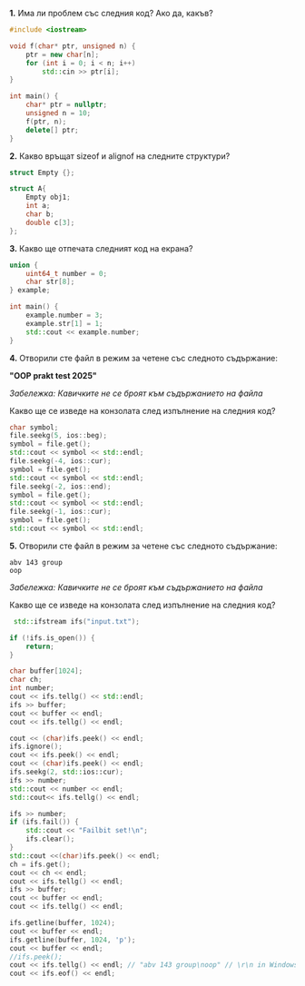 
**1.** Има ли проблем със следния код? Ако да, какъв?
```c++
#include <iostream>

void f(char* ptr, unsigned n) {
	ptr = new char[n];
	for (int i = 0; i < n; i++)
		std::cin >> ptr[i];
}

int main() {
	char* ptr = nullptr;
	unsigned n = 10;
	f(ptr, n);
	delete[] ptr;
}
```

**2.** Какво връщат sizeof и alignof на следните структури?
```c++
struct Empty {};

struct A{
	Empty obj1;
	int a;
	char b;
	double c[3];
};
```
**3.** Какво ще отпечата следният код на екрана?
```c++
union {
	uint64_t number = 0;
	char str[8];
} example;

int main() {
	example.number = 3;
	example.str[1] = 1;
	std::cout << example.number;
}
```

**4.** Отворили сте файл в режим за четене със следното съдържание:

**"OOP prakt test 2025"**

*Забележка: Кавичките не се броят към съдържанието на файла*

Какво ще се изведе на конзолата след изпълнение на следния код?
```c++
char symbol;
file.seekg(5, ios::beg);
symbol = file.get();
std::cout << symbol << std::endl;
file.seekg(-4, ios::cur);
symbol = file.get();
std::cout << symbol << std::endl;
file.seekg(-2, ios::end);
symbol = file.get();
std::cout << symbol << std::endl;
file.seekg(-1, ios::cur);
symbol = file.get();
std::cout << symbol << std::endl;
```
**5.** Отворили сте файл в режим за четене със следното съдържание:

```
abv 143 group
oop
```

*Забележка: Кавичките не се броят към съдържанието на файла*

Какво ще се изведе на конзолата след изпълнение на следния код?
```c++
 std::ifstream ifs("input.txt");

if (!ifs.is_open()) {
    return;
}

char buffer[1024];
char ch;
int number;
cout << ifs.tellg() << std::endl;
ifs >> buffer;
cout << buffer << endl;
cout << ifs.tellg() << endl; 

cout << (char)ifs.peek() << endl; 
ifs.ignore();
cout << ifs.peek() << endl; 
cout << (char)ifs.peek() << endl;
ifs.seekg(2, std::ios::cur);
ifs >> number;
std::cout << number << endl; 
std::cout<< ifs.tellg() << endl;

ifs >> number;
if (ifs.fail()) {
    std::cout << "Failbit set!\n";
    ifs.clear();
}
std::cout <<(char)ifs.peek() << endl; 
ch = ifs.get();
cout << ch << endl;
cout << ifs.tellg() << endl;
ifs >> buffer;
cout << buffer << endl; 
cout << ifs.tellg() << endl;

ifs.getline(buffer, 1024);
cout << buffer << endl;
ifs.getline(buffer, 1024, 'p');
cout << buffer << endl;
//ifs.peek(); 
cout << ifs.tellg() << endl; // "abv 143 group\noop" // \r\n in Windows counting as 2 bytes \n in Linux as 1 byte
cout << ifs.eof() << endl;
 
  ````
